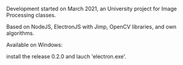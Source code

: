 Development started on March 2021, an University project for Image Processing classes.

Based on NodeJS, ElectronJS with Jimp, OpenCV libraries, and own algorithms.

Available on Windows: 

install the release 0.2.0 and lauch 'electron.exe'.
